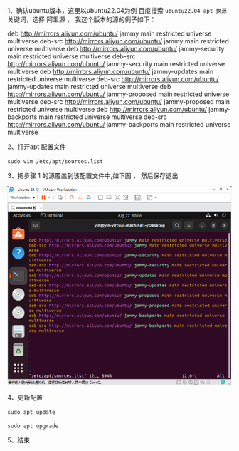 1、确认ubuntu版本，这里以ubuntu22.04为例
百度搜索 ` ubuntu22.04 apt 换源 ` 关键词，选择 阿里源 ， 我这个版本的源的例子如下：

deb http://mirrors.aliyun.com/ubuntu/ jammy main restricted universe multiverse
deb-src http://mirrors.aliyun.com/ubuntu/ jammy main restricted universe multiverse
deb http://mirrors.aliyun.com/ubuntu/ jammy-security main restricted universe multiverse
deb-src http://mirrors.aliyun.com/ubuntu/ jammy-security main restricted universe multiverse
deb http://mirrors.aliyun.com/ubuntu/ jammy-updates main restricted universe multiverse
deb-src http://mirrors.aliyun.com/ubuntu/ jammy-updates main restricted universe multiverse
deb http://mirrors.aliyun.com/ubuntu/ jammy-proposed main restricted universe multiverse
deb-src http://mirrors.aliyun.com/ubuntu/ jammy-proposed main restricted universe multiverse
deb http://mirrors.aliyun.com/ubuntu/ jammy-backports main restricted universe multiverse
deb-src http://mirrors.aliyun.com/ubuntu/ jammy-backports main restricted universe multiverse

2、打开apt 配置文件

` sudo vim /etc/apt/sources.list `

3、把步骤 1 的源覆盖到该配置文件中,如下图 ， 然后保存退出

![Alt text](image.png)

4、更新配置

` sudo apt update `

`sudo apt upgrade `

5、结束
